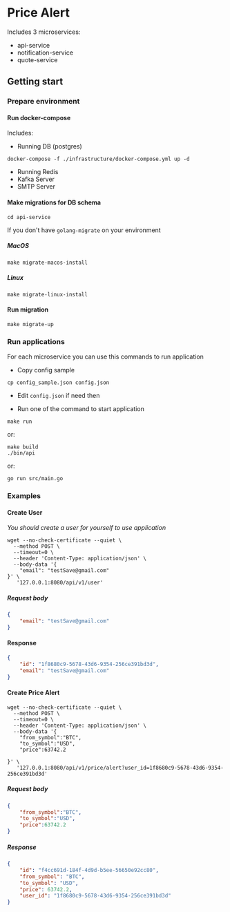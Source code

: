 # Price Alert

Includes 3 microservices:

- api-service
- notification-service
- quote-service

## Getting start

### Prepare environment

#### Run docker-compose

Includes:

- Running DB (postgres)

```shell
docker-compose -f ./infrastructure/docker-compose.yml up -d
```

- Running Redis
- Kafka Server
- SMTP Server

#### Make migrations for DB schema

```shell
cd api-service
```

If you don't have `golang-migrate` on your environment

##### MacOS

```shell
make migrate-macos-install
```

##### Linux

```shell
make migrate-linux-install
```

#### Run migration

```shell
make migrate-up
```

### Run applications

For each microservice you can use this commands to run application

- Copy config sample

```shell
cp config_sample.json config.json
```

- Edit `config.json` if need then

- Run one of the command to start application

```shell
make run
```

or:

```shell
make build
./bin/api
```

or:

```shell
go run src/main.go
```

### Examples

#### Create User
*You should create a user for yourself to use application*

```shell
wget --no-check-certificate --quiet \
  --method POST \
  --timeout=0 \
  --header 'Content-Type: application/json' \
  --body-data '{
    "email": "testSave@gmail.com"
}' \
   '127.0.0.1:8080/api/v1/user'
```

##### Request body
```json
{
    "email": "testSave@gmail.com"
}
```
#### Response 
```json
{
    "id": "1f8680c9-5678-43d6-9354-256ce391bd3d",
    "email": "testSave@gmail.com"
}
```

#### Create Price Alert

```shell
wget --no-check-certificate --quiet \
  --method POST \
  --timeout=0 \
  --header 'Content-Type: application/json' \
  --body-data '{
    "from_symbol":"BTC",
	"to_symbol":"USD",
	"price":63742.2

}' \
   '127.0.0.1:8080/api/v1/price/alert?user_id=1f8680c9-5678-43d6-9354-256ce391bd3d'
```



##### Request body
```json
{
    "from_symbol":"BTC",
    "to_symbol":"USD",
    "price":63742.2
}
```
##### Response
```json
{
    "id": "f4cc691d-184f-4d9d-b5ee-56650e92cc80",
    "from_symbol": "BTC",
    "to_symbol": "USD",
    "price": 63742.2,
    "user_id": "1f8680c9-5678-43d6-9354-256ce391bd3d"
}
```



 


